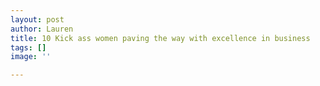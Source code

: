 ```yaml
---
layout: post
author: Lauren
title: 10 Kick ass women paving the way with excellence in business
tags: []
image: ''

---
```

